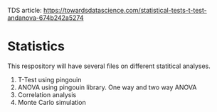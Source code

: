TDS article: https://towardsdatascience.com/statistical-tests-t-test-andanova-674b242a5274

# Statistics

This respository will have several files on different statitical analyses. 
1. T-Test using pingouin
2. ANOVA using pingouin library. One way and two way ANOVA
3. Correlation analysis
4. Monte Carlo simulation

